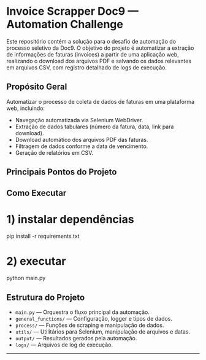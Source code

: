 # Invoice Scrapper Doc9 — Automation Challenge

Este repositório contém a solução para o desafio de automação do processo seletivo da Doc9. O objetivo do projeto é automatizar a extração de informações de faturas (invoices) a partir de uma aplicação web, realizando o download dos arquivos PDF e salvando os dados relevantes em arquivos CSV, com registro detalhado de logs de execução.

## Propósito Geral

Automatizar o processo de coleta de dados de faturas em uma plataforma web, incluindo:
- Navegação automatizada via Selenium WebDriver.
- Extração de dados tabulares (número da fatura, data, link para download).
- Download automático dos arquivos PDF das faturas.
- Filtragem de dados conforme a data de vencimento.
- Geração de relatórios em CSV.

## Principais Pontos do Projeto

## Como Executar

# 1) instalar dependências
pip install -r requirements.txt

# 2) executar
python main.py

## Estrutura do Projeto

- `main.py` — Orquestra o fluxo principal da automação.
- `general_functions/` — Configuração, logger e tipos de dados.
- `process/` — Funções de scraping e manipulação de dados.
- `utils/` — Utilitários para Selenium, manipulação de arquivos e datas.
- `output/` — Resultados gerados pela automação.
- `logs/` — Arquivos de log de execução.

---